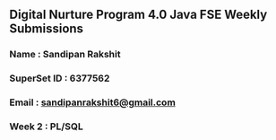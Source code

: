 ## Digital Nurture Program 4.0 Java FSE Weekly Submissions

### Name : Sandipan Rakshit
### SuperSet ID : 6377562
### Email : sandipanrakshit6@gmail.com

### Week 2 : PL/SQL
